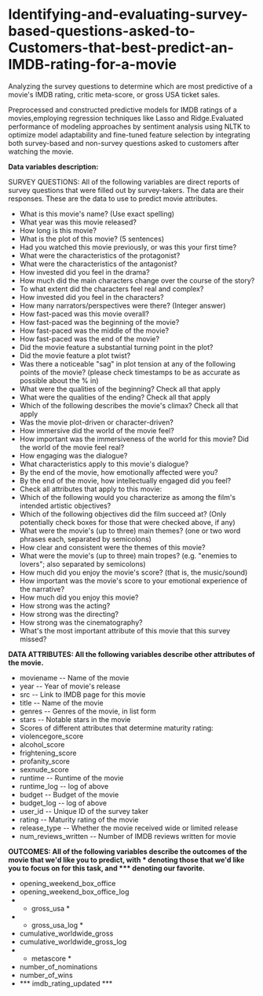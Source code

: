# Identifying-and-evaluating-survey-based-questions-asked-to-Customers-that-best-predict-an-IMDB-rating-for-a-movie

Analyzing the survey questions to determine which are most predictive of a movie's IMDB rating, critic meta-score, or gross USA ticket sales. 

Preprocessed and constructed predictive models for IMDB ratings of a movies,employing regression techniques like Lasso and Ridge.Evaluated performance of modeling approaches by sentiment analysis using NLTK to optimize model adaptability and fine-tuned feature selection by integrating both survey-based and non-survey questions asked to customers after watching the movie.




**Data variables description:**

SURVEY QUESTIONS: All of the following variables are direct reports of survey questions that were filled out by survey-takers. The data are their responses. These are the data to use to predict movie attributes.

- What is this movie's name? (Use exact spelling)	
- What year was this movie released?	
- How long is this movie?	
- What is the plot of this movie? (5 sentences)	
- Had you watched this movie previously, or was this your first time?	
- What were the characteristics of the protagonist?	
- What were the characteristics of the antagonist? 	
- How invested did you feel in the drama?	
- How much did the main characters change over the course of the story?	
- To what extent did the characters feel real and complex?	
- How invested did you feel in the characters?	
- How many narrators/perspectives were there? (Integer answer)	
- How fast-paced was this movie overall?	
- How fast-paced was the beginning of the movie?	
- How fast-paced was the middle of the movie?	
- How fast-paced was the end of the movie?	
- Did the movie feature a substantial turning point in the plot?	
- Did the movie feature a plot twist?	
- Was there a noticeable "sag" in plot tension at any of the following points of the movie? (please check timestamps to be as accurate as possible about the % in)	
- What were the qualities of the beginning? Check all that apply	
- What were the qualities of the ending? Check all that apply	
- Which of the following describes the movie's climax? Check all that apply	
- Was the movie plot-driven or character-driven?	
- How immersive did the world of the movie feel?	
- How important was the immersiveness of the world for this movie?	Did the world of the movie feel real?	
- How engaging was the dialogue?	
- What characteristics apply to this movie's dialogue?	
- By the end of the movie, how emotionally affected were you?	
- By the end of the movie, how intellectually engaged did you feel?	
- Check all attributes that apply to this movie:	
- Which of the following would you characterize as among the film's intended artistic objectives?	
- Which of the following objectives did the film succeed at? (Only potentially check boxes for those that were checked above, if any)	
- What were the movie's (up to three) main themes? (one or two word phrases each, separated by semicolons)	
- How clear and consistent were the themes of this movie?	
- What were the movie's (up to three) main tropes? (e.g. "enemies to lovers"; also separated by semicolons)	
- How much did you enjoy the movie's score? (that is, the music/sound)	
- How important was the movie's score to your emotional experience of the narrative?	
- How much did you enjoy this movie?	
- How strong was the acting?	
- How strong was the directing?	
- How strong was the cinematography?	
- What's the most important attribute of this movie that this survey missed?	

**DATA ATTRIBUTES: All the following variables describe other attributes of the movie.**

- moviename -- Name of the movie
- year -- Year of movie's release	
- src -- Link to IMDB page for this movie	
- title -- Name of the movie
- genres	-- Genres of the movie, in list form
- stars -- Notable stars in the movie
- Scores of different attributes that determine maturity rating:
 - violencegore_score	
 - alcohol_score	
 - frightening_score	
 - profanity_score	
 - sexnude_score	
- runtime -- Runtime of the movie	
- runtime_log -- log of above
- budget -- Budget of the movie
- budget_log -- log of above 
- user_id -- Unique ID of the survey taker
- rating -- Maturity rating of the movie
- release_type -- Whether the movie received wide or limited release
- num_reviews_written -- Number of IMDB reviews written for movie

**OUTCOMES: All of the following variables describe the outcomes of the movie that we'd like you to predict, with * denoting those that we'd like you to focus on for this task, and *** denoting our favorite.**


- opening_weekend_box_office	
- opening_weekend_box_office_log	
- * gross_usa *
- * gross_usa_log *
- cumulative_worldwide_gross	
- cumulative_worldwide_gross_log	
- * metascore *
- number_of_nominations	
- number_of_wins		
- *** imdb_rating_updated ***

